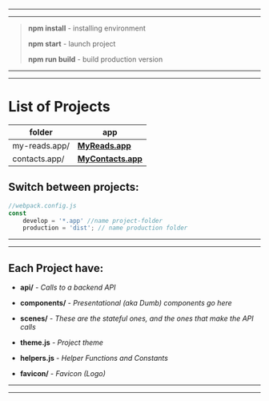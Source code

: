 ________________________________________________________
________________________________________________________
>**npm install** - installing environment
>
>**npm start** - launch project
>
>**npm run build** - build production version
________________________________________________________
________________________________________________________
# List of Projects
| folder | app |
| ------ | ------ |
| my-reads.app/ | **[MyReads.app](https://myreads.000webhostapp.com/)** |
| contacts.app/ | **[MyContacts.app](https://my-contacts-000.000webhostapp.com/)** |

## Switch between projects:
```js
//webpack.config.js
const
    develop = '*.app' //name project-folder
    production = 'dist'; // name production folder
```
________________________________________________________
________________________________________________________
## Each Project have:

- **api/** - _Calls to a backend API_

- **components/** - _Presentational (aka Dumb) components go here_

- **scenes/** - _These are the stateful ones, and the ones that make the API calls_

- **theme.js** - _Project theme_

- **helpers.js** - _Helper Functions and Constants_

- **favicon/** - _Favicon (Logo)_
________________________________________________________
________________________________________________________